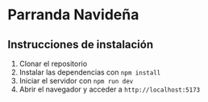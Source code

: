 # Parranda Navideña

## Instrucciones de instalación
1. Clonar el repositorio
2. Instalar las dependencias con `npm install`
3. Iniciar el servidor con `npm run dev`
4. Abrir el navegador y acceder a `http://localhost:5173`
